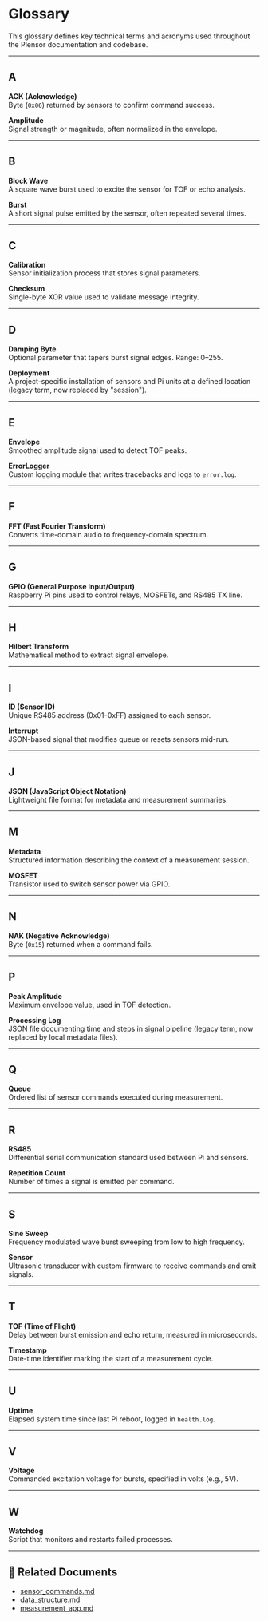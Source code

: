 # Glossary

This glossary defines key technical terms and acronyms used throughout the Plensor documentation and codebase.

---

## A

**ACK (Acknowledge)**  
Byte (`0x06`) returned by sensors to confirm command success.

**Amplitude**  
Signal strength or magnitude, often normalized in the envelope.

---

## B

**Block Wave**  
A square wave burst used to excite the sensor for TOF or echo analysis.

**Burst**  
A short signal pulse emitted by the sensor, often repeated several times.

---

## C

**Calibration**  
Sensor initialization process that stores signal parameters.

**Checksum**  
Single-byte XOR value used to validate message integrity.

---

## D

**Damping Byte**  
Optional parameter that tapers burst signal edges. Range: 0–255.

**Deployment**  
A project-specific installation of sensors and Pi units at a defined location (legacy term, now replaced by "session").

---

## E

**Envelope**  
Smoothed amplitude signal used to detect TOF peaks.

**ErrorLogger**  
Custom logging module that writes tracebacks and logs to `error.log`.

---

## F

**FFT (Fast Fourier Transform)**  
Converts time-domain audio to frequency-domain spectrum.

---

## G

**GPIO (General Purpose Input/Output)**  
Raspberry Pi pins used to control relays, MOSFETs, and RS485 TX line.

---

## H

**Hilbert Transform**  
Mathematical method to extract signal envelope.

---

## I

**ID (Sensor ID)**  
Unique RS485 address (0x01–0xFF) assigned to each sensor.

**Interrupt**  
JSON-based signal that modifies queue or resets sensors mid-run.

---

## J

**JSON (JavaScript Object Notation)**  
Lightweight file format for metadata and measurement summaries.

---

## M

**Metadata**  
Structured information describing the context of a measurement session.

**MOSFET**  
Transistor used to switch sensor power via GPIO.

---

## N

**NAK (Negative Acknowledge)**  
Byte (`0x15`) returned when a command fails.

---

## P

**Peak Amplitude**  
Maximum envelope value, used in TOF detection.

**Processing Log**  
JSON file documenting time and steps in signal pipeline (legacy term, now replaced by local metadata files).

---

## Q

**Queue**  
Ordered list of sensor commands executed during measurement.

---

## R

**RS485**  
Differential serial communication standard used between Pi and sensors.

**Repetition Count**  
Number of times a signal is emitted per command.

---

## S

**Sine Sweep**  
Frequency modulated wave burst sweeping from low to high frequency.

**Sensor**  
Ultrasonic transducer with custom firmware to receive commands and emit signals.

---

## T

**TOF (Time of Flight)**  
Delay between burst emission and echo return, measured in microseconds.

**Timestamp**  
Date-time identifier marking the start of a measurement cycle.

---

## U

**Uptime**  
Elapsed system time since last Pi reboot, logged in `health.log`.

---

## V

**Voltage**  
Commanded excitation voltage for bursts, specified in volts (e.g., 5V).

---

## W

**Watchdog**  
Script that monitors and restarts failed processes.

---

## 🔗 Related Documents

- [sensor_commands.md](sensor_commands.md)
- [data_structure.md](data_structure.md)
- [measurement_app.md](measurement_app.md)
